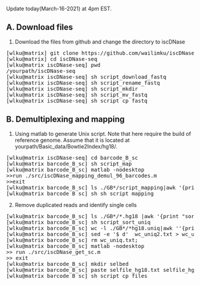 Update today(March-16-2021) at 4pm EST.

A. Download files
--------------------------------------

1. Download the files from github and change the directory to iscDNase

<pre>
[wlku@matrix] git clone https://github.com/wailimku/iscDNase-seq.git
[wlku@matrix] cd iscDNase-seq
[wlku@matrix iscDNase-seq] pwd
/yourpath/iscDNase-seq
[wlku@matrix iscDNase-seq] sh script_download_fastq
[wlku@matrix iscDNase-seq] sh script_rename_fastq
[wlku@matrix iscDNase-seq] sh script_mkdir
[wlku@matrix iscDNase-seq] sh script_mv_fastq
[wlku@matrix iscDNase-seq] sh script_cp_fastq
</pre>

B. Demultiplexing and mapping 
--------------------------------------

1. Using matlab to generate Unix script. Note that here require the build of reference genome. Assume that it is located at yourpath/Basic_data/Bowtie2Index/hg18/.

<pre>
[wlku@matrix iscDNase-seq] cd barcode_B_sc
[wlku@matrix barcode_B_sc] sh script_map
[wlku@matrix barcode_B_sc] matlab -nodesktop
>>run ./src/iscDNase_mapping_demul_96_barcodes.m
>>exit
[wlku@matrix barcode_B_sc] ls ./GB*/script_mapping|awk '{print "sh "$1}'>sh_script_mapping
[wlku@matrix barcode_B_sc] sh sh_script_mapping
</pre>

2. Remove duplicated reads and identify single cells
<pre>
[wlku@matrix barcode_B_sc] ls ./GB*/*.hg18 |awk '{print "sort -u -k1,1 -k2,2 -k3,3 "$1" > "$1".uniq &" }'>script_sort_uniq
[wlku@matrix barcode_B_sc] sh script_sort_uniq
[wlku@matrix barcode_B_sc] wc -l ./GB*/*hg18.uniq|awk ''{print $1"\t"$2}''>wc_uniq2.txt'
[wlku@matrix barcode_B_sc] sed -e '$ d'  wc_uniq2.txt > wc_uniq.txt'
[wlku@matrix barcode_B_sc] rm wc_uniq.txt;
[wlku@matrix barcode_B_sc] matlab -nodesktop
>> run ./src/iscDNase_get_sc.m
>> exit
[wlku@matrix barcode_B_sc] mkdir selbed
[wlku@matrix barcode_B_sc] paste selfile_hg18.txt selfile_hg18_2.txt|awk '{print "cp "$1" ./selbed/"$2" &"}'>script_cp_files
[wlku@matrix barcode_B_sc] sh script_cp_files
</pre>

</pre>
